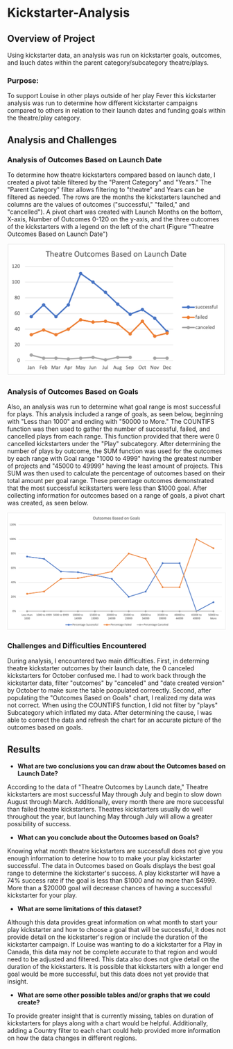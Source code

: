 # Kickstarter-Analysis

## Overview of Project
Using kickstarter data, an analysis was run on kickstarter goals, outcomes, and lauch dates within the parent category/subcategory theatre/plays.
### Purpose: 
To support Louise in other plays outside of her play Fever this kickstarter analysis was run to determine how different kickstarter campaigns compared to others in relation to their launch dates and funding goals within the theatre/play category.
## Analysis and Challenges

### Analysis of Outcomes Based on Launch Date
To determine how theatre kickstarters compared based on launch date, I created a pivot table filtered by the "Parent Category" and "Years." The "Parent Category" filter allows filtering to "theatre" and Years can be filtered as needed. The rows are the months the kickstarters launched and columns are the values of outcomes ("successful," "failed," and "cancelled"). A pivot chart was created with Launch Months on the bottom, X-axis, Number of Outcomes 0-120 on the y-axis, and the three outcomes of the kickstarters with a legend on the left of the chart (Figure "Theatre Outcomes Based on Launch Date")


![Theatre_Outcomes_Launch_date](Theatre_outcomes_vs_launch.png)

### Analysis of Outcomes Based on Goals
Also, an analysis was run to determine what goal range is most successful for plays. This analysis included a range of goals, as seen below, beginning with "Less than 1000" and ending with "50000 to More." The COUNTIFS function was then used to gather the number of successful, failed, and cancelled plays from each range. This function provided that there were 0 cancelled kickstarters under the "Play" subcategory. After determining the number of plays by outcome, the SUM function was used for the outcomes by each range with Goal range "1000 to 4999" having the greatest number of projects and "45000 to 49999" having the least amount of projects. This SUM was then used to calculate the percentage of outcomes based on their total amount per goal range. These percentage outcomes demonstrated that the most successful kcikstarters were less than $1000 goal. After collecting information for outcomes based on a range of goals, a pivot chart was created, as seen below.

![Outcomes_vs_Goals](Outcomes_vs_Goals.png)
### Challenges and Difficulties Encountered
During analysis, I encountered two main difficulties. First, in determing theatre kickstarter outcomes by their launch date, the 0 canceled kickstarters for October confused me. I had to work back through the kickstarter data, filter "outcomes" by "canceled" and "date created version" by October to make sure the table poopulated correectly. Second, after populating the "Outcomes Based on Goals" chart, I realized my data was not correct. When using the COUNTIFS function, I did not filter by "plays" Subcategory which inflated my data. After determining the cause, I was able to correct the data and refresh the chart for an accurate picture of the outcomes based on goals.
## Results

- **What are two conclusions you can draw about the Outcomes based on Launch Date?**

According to the data of "Theatre Outcomes by Launch date," Theatre kickstarters are most successful May through July and begin to slow down August through March. Additionally, every month there are more successful than failed theatre kickstarters. Theatres kickstarters usually do well throughout the year, but launching May through July will allow a greater possibility of success.

- **What can you conclude about the Outcomes based on Goals?**

Knowing what month theatre kickstarters are successfull does not give you enough information to deterine how to to make your play kickstarter successful. The data in Outcomes based on Goals displays the best goal range to determine the kickstarter's success. A play kickstarter will have a 74% success rate if the goal is less than $1000 and no more than $4999. More than a $20000 goal will decrease chances of having a successful kickstarter for your play.
- **What are some limitations of this dataset?**

Although this data provides great information on what month to start your play kickstarter and how to choose a goal that will be successful, it does not provide detail on the kickstarter's region or include the duration of the kickstarter campaign. If Louise was wanting to do a kickstarter for a Play in Canada, this data may not be complete accurate to that region and would need to be adjusted and filtered. This data also does not give detail on the duration of the kickstarters. It is possible that kickstarters with a longer end goal would be more successful, but this data does not yet provide that insight.
- **What are some other possible tables and/or graphs that we could create?**

To provide greater insight that is currently missing, tables on duration of kickstarters for plays along with a chart would be helpful. Additionally, adding a Country filter to each chart could help provided more information on how the data changes in different regions.
